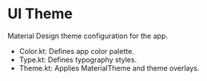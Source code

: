# UI Theme

Material Design theme configuration for the app.

- Color.kt: Defines app color palette.
- Type.kt: Defines typography styles.
- Theme.kt: Applies MaterialTheme and theme overlays.